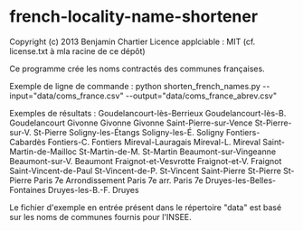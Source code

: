 french-locality-name-shortener
==============================

Copyright (c) 2013 Benjamin Chartier
Licence applciable : MIT (cf. license.txt à mla racine de ce dépôt)

Ce programme crée les noms contractés des communes françaises.

Exemple de ligne de commande :
python shorten_french_names.py --input="data/coms_france.csv" --output="data/coms_france_abrev.csv"

Exemples de résultats :
Goudelancourt-lès-Berrieux             Goudelancourt-lès-B.    Goudelancourt
Givonne                                Givonne                 Givonne
Saint-Pierre-sur-Vence                 St-Pierre-sur-V.        St-Pierre
Soligny-les-Étangs                     Soligny-les-É.          Soligny
Fontiers-Cabardès                      Fontiers-C.             Fontiers
Mireval-Lauragais                      Mireval-L.              Mireval
Saint-Martin-de-Mailloc                St-Martin-de-M.         St-Martin
Beaumont-sur-Vingeanne                 Beaumont-sur-V.         Beaumont
Fraignot-et-Vesvrotte                  Fraignot-et-V.          Fraignot
Saint-Vincent-de-Paul                  St-Vincent-de-P.        St-Vincent
Saint-Pierre                           St-Pierre               St-Pierre
Paris 7e Arrondissement                Paris 7e arr.           Paris 7e
Druyes-les-Belles-Fontaines            Druyes-les-B.-F.        Druyes

Le fichier d'exemple en entrée présent dans le répertoire "data" est basé sur les noms de communes fournis pour l'INSEE.